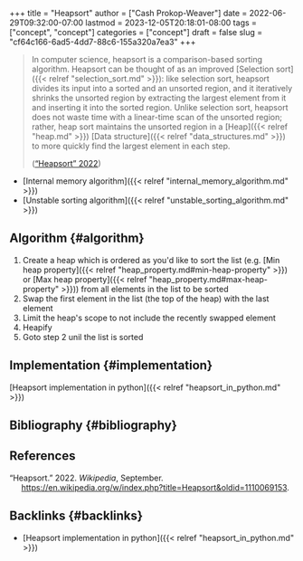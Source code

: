 +++
title = "Heapsort"
author = ["Cash Prokop-Weaver"]
date = 2022-06-29T09:32:00-07:00
lastmod = 2023-12-05T20:18:01-08:00
tags = ["concept", "concept"]
categories = ["concept"]
draft = false
slug = "cf64c166-6ad5-4dd7-88c6-155a320a7ea3"
+++

> In computer science, heapsort is a comparison-based sorting algorithm. Heapsort can be thought of as an improved [Selection sort]({{< relref "selection_sort.md" >}}): like selection sort, heapsort divides its input into a sorted and an unsorted region, and it iteratively shrinks the unsorted region by extracting the largest element from it and inserting it into the sorted region. Unlike selection sort, heapsort does not waste time with a linear-time scan of the unsorted region; rather, heap sort maintains the unsorted region in a [Heap]({{< relref "heap.md" >}}) [Data structure]({{< relref "data_structures.md" >}}) to more quickly find the largest element in each step.
>
> (<a href="#citeproc_bib_item_1">“Heapsort” 2022</a>)

-   [Internal memory algorithm]({{< relref "internal_memory_algorithm.md" >}})
-   [Unstable sorting algorithm]({{< relref "unstable_sorting_algorithm.md" >}})


## Algorithm {#algorithm}

1.  Create a heap which is ordered as you'd like to sort the list (e.g. [Min heap property]({{< relref "heap_property.md#min-heap-property" >}}) or [Max heap property]({{< relref "heap_property.md#max-heap-property" >}})) from all elements in the list to be sorted
2.  Swap the first element in the list (the top of the heap) with the last element
3.  Limit the heap's scope to not include the recently swapped element
4.  Heapify
5.  Goto step 2 unil the list is sorted


## Implementation {#implementation}

[Heapsort implementation in python]({{< relref "heapsort_in_python.md" >}})


## Bibliography {#bibliography}

## References

<style>.csl-entry{text-indent: -1.5em; margin-left: 1.5em;}</style><div class="csl-bib-body">
  <div class="csl-entry"><a id="citeproc_bib_item_1"></a>“Heapsort.” 2022. <i>Wikipedia</i>, September. <a href="https://en.wikipedia.org/w/index.php?title=Heapsort&oldid=1110069153">https://en.wikipedia.org/w/index.php?title=Heapsort&#38;oldid=1110069153</a>.</div>
</div>


## Backlinks {#backlinks}

-   [Heapsort implementation in python]({{< relref "heapsort_in_python.md" >}})
